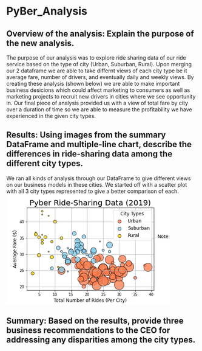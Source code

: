 # PyBer_Analysis

## Overview of the analysis: Explain the purpose of the new analysis.
The purpose of our analysis was to explore ride sharing data of our ride service based on the type of city (Urban, Suburban, Rural). Upon merging our 2 dataframe we are able to take differnt views of each city type be it average fare, number of drivers, and eventually daily and weekly views. By creating these analysis (shown below) we are able to make important business desicions which could affect marketing to consumers as well as marketing projects to recruit new drivers in cities where we see opportunity in. Our final piece of analysis provided us with a view of total fare by city over a duration of time so we are able to measure the profitability we have experienced in the given city types. 


## Results: Using images from the summary DataFrame and multiple-line chart, describe the differences in ride-sharing data among the different city types.
We ran all kinds of analysis through our DataFrame to give different views on our business models in these cities. We started off with a scatter plot with all 3 city types represented to give a better comparison of each.
![](Analysis\Fig1.png)


## Summary: Based on the results, provide three business recommendations to the CEO for addressing any disparities among the city types.
